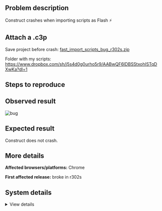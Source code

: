 ## Problem description

Construct crashes when importing scripts as Flash :zap:

## Attach a .c3p

Save project before crash: [fast_import_scripts_bug_r302s.zip](https://github.com/WilsonPercival/WilsonPercival/files/9146269/fast_import_scripts_bug_r302s.zip)

Folder with my scripts: https://www.dropbox.com/sh/j5s4d0g0urho5r9/AABwQF6IDBSStxohISTqDXwKa?dl=1

## Steps to reproduce



## Observed result

![bug](https://user-images.githubusercontent.com/91274932/179891121-97dd88d5-e007-43f2-8a7c-573af6eae4c4.gif)

## Expected result

Construct does not crash.

## More details



**Affected browsers/platforms:** Chrome

**First affected release:** broke in r302s

## System details

<details><summary>View details</summary>

Error report information
Type: unhandled rejection
Reason: Error: no changes given @ Error: no changes given at new NYa.xCb (https://editor.construct.net/r302/projectResources.js:1823:74) at dbb (https://editor.construct.net/r302/components/bars/projectBar/projectBar.js:61:180) at https://editor.construct.net/r302/components/bars/projectBar/projectBar.js:60:409
Stack: Error: no changes given at new NYa.xCb (https://editor.construct.net/r302/projectResources.js:1823:74) at dbb (https://editor.construct.net/r302/components/bars/projectBar/projectBar.js:61:180) at https://editor.construct.net/r302/components/bars/projectBar/projectBar.js:60:409
Construct version: r302
URL: https://editor.construct.net/
Date: Wed Jul 20 2022 06:19:41 GMT+0300 (Восточная Европа, летнее время)
Uptime: 131.2 s

Platform information
Product: Construct 3 r302 (stable)
Browser: Chrome 103.0.5060.114
Browser engine: Chromium
Context: browser
Operating system: Windows NT 0.1.0
Device type: desktop
Device pixel ratio: 1
Logical CPU cores: 2
Approx. device memory: 4 GB
User agent: Mozilla/5.0 (Windows NT 6.1; Win64; x64) AppleWebKit/537.36 (KHTML, like Gecko) Chrome/103.0.0.0 Safari/537.36
Language setting: en-US

WebGL information
Version string: WebGL 1.0 (OpenGL ES 2.0 Chromium)
Numeric version: 1
Supports NPOT textures: partial
Supports GPU profiling: no
Supports highp precision: yes
Vendor: Google Inc. (Intel)
Renderer: ANGLE (Intel, Intel(R) HD Graphics Direct3D9Ex vs_3_0 ps_3_0, igdumdim64.dll)
Major performance caveat: no
Maximum texture size: 8192
Point size range: 1 to 256
Extensions: ANGLE_instanced_arrays, EXT_blend_minmax, EXT_color_buffer_half_float, EXT_float_blend, EXT_frag_depth, EXT_shader_texture_lod, EXT_texture_filter_anisotropic, WEBKIT_EXT_texture_filter_anisotropic, EXT_sRGB, KHR_parallel_shader_compile, OES_element_index_uint, OES_fbo_render_mipmap, OES_standard_derivatives, OES_texture_float, OES_texture_float_linear, OES_texture_half_float, OES_texture_half_float_linear, OES_vertex_array_object, WEBGL_color_buffer_float, WEBGL_compressed_texture_s3tc, WEBKIT_WEBGL_compressed_texture_s3tc, WEBGL_compressed_texture_s3tc_srgb, WEBGL_debug_renderer_info, WEBGL_debug_shaders, WEBGL_depth_texture, WEBKIT_WEBGL_depth_texture, WEBGL_lose_context, WEBKIT_WEBGL_lose_context, WEBGL_multi_draw

</details>
